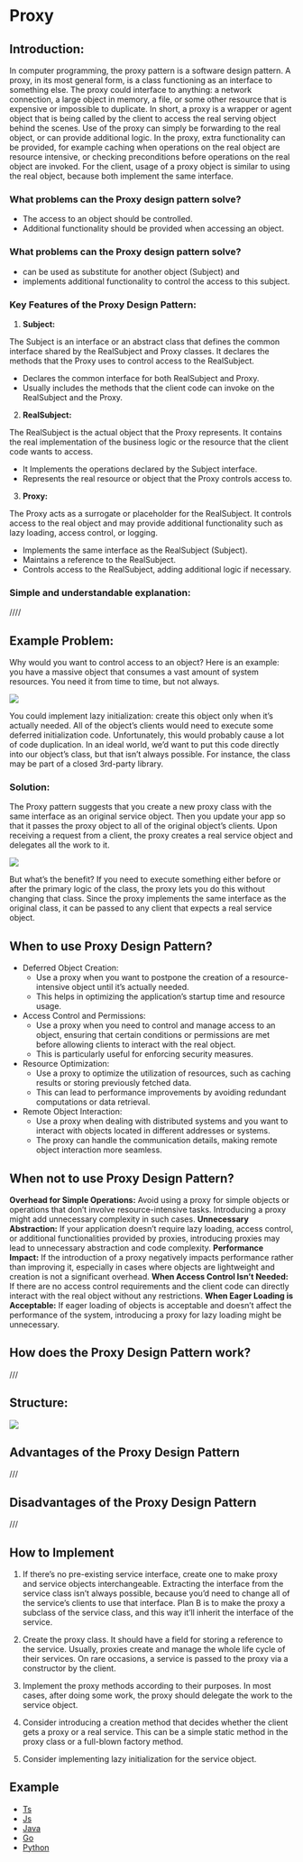 # Proxy
## Introduction:
In computer programming, the proxy pattern is a software design pattern. A proxy, in its most general form, is a class functioning as an interface to something else. The proxy could interface to anything: a network connection, a large object in memory, a file, or some other resource that is expensive or impossible to duplicate. In short, a proxy is a wrapper or agent object that is being called by the client to access the real serving object behind the scenes. Use of the proxy can simply be forwarding to the real object, or can provide additional logic. In the proxy, extra functionality can be provided, for example caching when operations on the real object are resource intensive, or checking preconditions before operations on the real object are invoked. For the client, usage of a proxy object is similar to using the real object, because both implement the same interface.
### What problems can the Proxy design pattern solve?
- The access to an object should be controlled.
- Additional functionality should be provided when accessing an object.
### What problems can the Proxy design pattern solve?
- can be used as substitute for another object (Subject) and
- implements additional functionality to control the access to this subject.
### Key Features of the Proxy Design Pattern:

1. **Subject:**

The Subject is an interface or an abstract class that defines the common interface shared by the RealSubject and Proxy classes. It declares the methods that the Proxy uses to control access to the RealSubject.
  - Declares the common interface for both RealSubject and Proxy.
  - Usually includes the methods that the client code can invoke on the RealSubject and the Proxy.
2. **RealSubject:**

The RealSubject is the actual object that the Proxy represents. It contains the real implementation of the business logic or the resource that the client code wants to access.
  - It Implements the operations declared by the Subject interface.
  - Represents the real resource or object that the Proxy controls access to.
3. **Proxy:**

The Proxy acts as a surrogate or placeholder for the RealSubject. It controls access to the real object and may provide additional functionality such as lazy loading, access control, or logging.
  - Implements the same interface as the RealSubject (Subject).
  - Maintains a reference to the RealSubject.
   - Controls access to the RealSubject, adding additional logic if necessary.

### Simple and understandable explanation:

////


## Example Problem:

Why would you want to control access to an object? Here is an example: you have a massive object that consumes a vast amount of system resources. You need it from time to time, but not always.

![](https://refactoring.guru/images/patterns/diagrams/proxy/problem-en.png?id=b36e65189e939de5dc809636c1946a43)

You could implement lazy initialization: create this object only when it’s actually needed. All of the object’s clients would need to execute some deferred initialization code. Unfortunately, this would probably cause a lot of code duplication.
In an ideal world, we’d want to put this code directly into our object’s class, but that isn’t always possible. For instance, the class may be part of a closed 3rd-party library.

### Solution:

The Proxy pattern suggests that you create a new proxy class with the same interface as an original service object. Then you update your app so that it passes the proxy object to all of the original object’s clients. Upon receiving a request from a client, the proxy creates a real service object and delegates all the work to it.

![](https://refactoring.guru/images/patterns/diagrams/proxy/solution-en.png?id=ab36b8b03fabf92c7dd10ad87507b78c)

But what’s the benefit? If you need to execute something either before or after the primary logic of the class, the proxy lets you do this without changing that class. Since the proxy implements the same interface as the original class, it can be passed to any client that expects a real service object.

## When to use Proxy Design Pattern?

- Deferred Object Creation:
    - Use a proxy when you want to postpone the creation of a resource-intensive object until it’s actually needed.
    - This helps in optimizing the application’s startup time and resource usage.
- Access Control and Permissions:
    - Use a proxy when you need to control and manage access to an object, ensuring that certain conditions or permissions are met before allowing clients to interact with the real object.
    - This is particularly useful for enforcing security measures.
- Resource Optimization:
    - Use a proxy to optimize the utilization of resources, such as caching results or storing previously fetched data.
    - This can lead to performance improvements by avoiding redundant computations or data retrieval.
- Remote Object Interaction:
    - Use a proxy when dealing with distributed systems and you want to interact with objects located in different addresses or systems.
    - The proxy can handle the communication details, making remote object interaction more seamless.
## When not to use Proxy Design Pattern?

**Overhead for Simple Operations:** Avoid using a proxy for simple objects or operations that don’t involve resource-intensive tasks. Introducing a proxy might add unnecessary complexity in such cases.
**Unnecessary Abstraction:** If your application doesn’t require lazy loading, access control, or additional functionalities provided by proxies, introducing proxies may lead to unnecessary abstraction and code complexity.
**Performance Impact:** If the introduction of a proxy negatively impacts performance rather than improving it, especially in cases where objects are lightweight and creation is not a significant overhead.
**When Access Control Isn’t Needed:** If there are no access control requirements and the client code can directly interact with the real object without any restrictions.
**When Eager Loading is Acceptable:** If eager loading of objects is acceptable and doesn’t affect the performance of the system, introducing a proxy for lazy loading might be unnecessary.

## How does the Proxy Design Pattern work?

///

## Structure:

![](https://refactoring.guru/images/patterns/diagrams/proxy/structure.png?id=f2478a82a84e1a1e512a8414bf1abd1c)

## Advantages of the Proxy Design Pattern

///

## Disadvantages of the Proxy Design Pattern

///

## How to Implement

1. If there’s no pre-existing service interface, create one to make proxy and service objects interchangeable. Extracting the interface from the service class isn’t always possible, because you’d need to change all of the service’s clients to use that interface. Plan B is to make the proxy a subclass of the service class, and this way it’ll inherit the interface of the service.

2. Create the proxy class. It should have a field for storing a reference to the service. Usually, proxies create and manage the whole life cycle of their services. On rare occasions, a service is passed to the proxy via a constructor by the client.

3. Implement the proxy methods according to their purposes. In most cases, after doing some work, the proxy should delegate the work to the service object.

4. Consider introducing a creation method that decides whether the client gets a proxy or a real service. This can be a simple static method in the proxy class or a full-blown factory method.

5. Consider implementing lazy initialization for the service object.

## Example 
- [Ts](https://github.com/m-mdy-m/algorithms-data-structures/blob/main/2.OOP/concepts/MediumExample/design_patterns/Structural/Proxy/Proxy.ts)
- [Js](https://github.com/m-mdy-m/algorithms-data-structures/blob/main/2.OOP/concepts/MediumExample/design_patterns/Structural/Proxy/Proxy.js)
- [Java](https://github.com/m-mdy-m/algorithms-data-structures/blob/main/2.OOP/concepts/MediumExample/design_patterns/Structural/Proxy/Proxy.java)
- [Go](https://github.com/m-mdy-m/algorithms-data-structures/blob/main/2.OOP/concepts/MediumExample/design_patterns/Structural/Proxy/Proxy.go)
- [Python](https://github.com/m-mdy-m/algorithms-data-structures/blob/main/2.OOP/concepts/MediumExample/design_patterns/Structural/Proxy/Proxy.py)